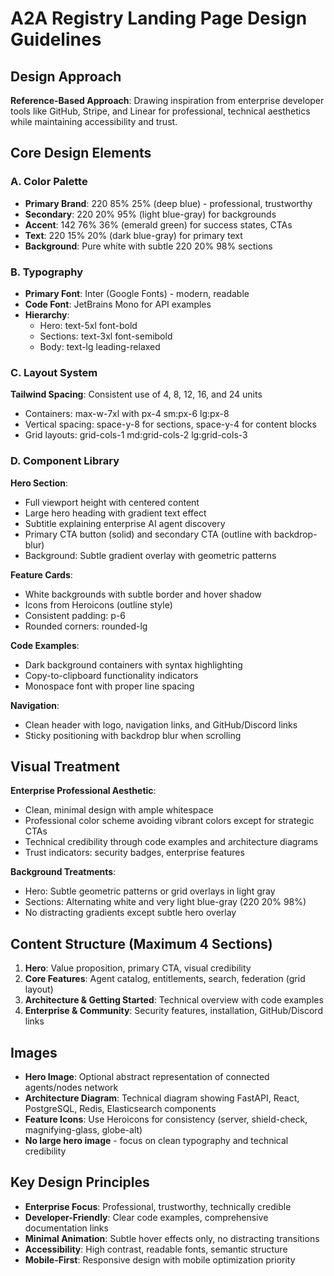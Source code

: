 # A2A Registry Landing Page Design Guidelines

## Design Approach
**Reference-Based Approach**: Drawing inspiration from enterprise developer tools like GitHub, Stripe, and Linear for professional, technical aesthetics while maintaining accessibility and trust.

## Core Design Elements

### A. Color Palette
- **Primary Brand**: 220 85% 25% (deep blue) - professional, trustworthy
- **Secondary**: 220 20% 95% (light blue-gray) for backgrounds
- **Accent**: 142 76% 36% (emerald green) for success states, CTAs
- **Text**: 220 15% 20% (dark blue-gray) for primary text
- **Background**: Pure white with subtle 220 20% 98% sections

### B. Typography
- **Primary Font**: Inter (Google Fonts) - modern, readable
- **Code Font**: JetBrains Mono for API examples
- **Hierarchy**: 
  - Hero: text-5xl font-bold
  - Sections: text-3xl font-semibold
  - Body: text-lg leading-relaxed

### C. Layout System
**Tailwind Spacing**: Consistent use of 4, 8, 12, 16, and 24 units
- Containers: max-w-7xl with px-4 sm:px-6 lg:px-8
- Vertical spacing: space-y-8 for sections, space-y-4 for content blocks
- Grid layouts: grid-cols-1 md:grid-cols-2 lg:grid-cols-3

### D. Component Library

**Hero Section**:
- Full viewport height with centered content
- Large hero heading with gradient text effect
- Subtitle explaining enterprise AI agent discovery
- Primary CTA button (solid) and secondary CTA (outline with backdrop-blur)
- Background: Subtle gradient overlay with geometric patterns

**Feature Cards**:
- White backgrounds with subtle border and hover shadow
- Icons from Heroicons (outline style)
- Consistent padding: p-6
- Rounded corners: rounded-lg

**Code Examples**:
- Dark background containers with syntax highlighting
- Copy-to-clipboard functionality indicators
- Monospace font with proper line spacing

**Navigation**:
- Clean header with logo, navigation links, and GitHub/Discord links
- Sticky positioning with backdrop blur when scrolling

## Visual Treatment

**Enterprise Professional Aesthetic**:
- Clean, minimal design with ample whitespace
- Professional color scheme avoiding vibrant colors except for strategic CTAs
- Technical credibility through code examples and architecture diagrams
- Trust indicators: security badges, enterprise features

**Background Treatments**:
- Hero: Subtle geometric patterns or grid overlays in light gray
- Sections: Alternating white and very light blue-gray (220 20% 98%)
- No distracting gradients except subtle hero overlay

## Content Structure (Maximum 4 Sections)

1. **Hero**: Value proposition, primary CTA, visual credibility
2. **Core Features**: Agent catalog, entitlements, search, federation (grid layout)
3. **Architecture & Getting Started**: Technical overview with code examples
4. **Enterprise & Community**: Security features, installation, GitHub/Discord links

## Images
- **Hero Image**: Optional abstract representation of connected agents/nodes network
- **Architecture Diagram**: Technical diagram showing FastAPI, React, PostgreSQL, Redis, Elasticsearch components
- **Feature Icons**: Use Heroicons for consistency (server, shield-check, magnifying-glass, globe-alt)
- **No large hero image** - focus on clean typography and technical credibility

## Key Design Principles
- **Enterprise Focus**: Professional, trustworthy, technically credible
- **Developer-Friendly**: Clear code examples, comprehensive documentation links
- **Minimal Animation**: Subtle hover effects only, no distracting transitions
- **Accessibility**: High contrast, readable fonts, semantic structure
- **Mobile-First**: Responsive design with mobile optimization priority